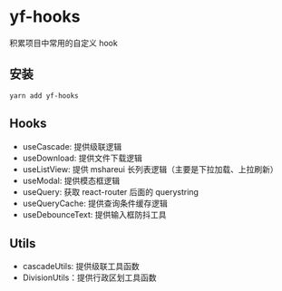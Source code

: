 # yf-hooks

积累项目中常用的自定义 hook

## 安装

```
yarn add yf-hooks
```

## Hooks

- useCascade: 提供级联逻辑
- useDownload: 提供文件下载逻辑
- useListView: 提供 mshareui 长列表逻辑（主要是下拉加载、上拉刷新）
- useModal: 提供模态框逻辑
- useQuery: 获取 react-router 后面的 querystring
- useQueryCache: 提供查询条件缓存逻辑
- useDebounceText: 提供输入框防抖工具

## Utils

- cascadeUtils: 提供级联工具函数
- DivisionUtils：提供行政区划工具函数
